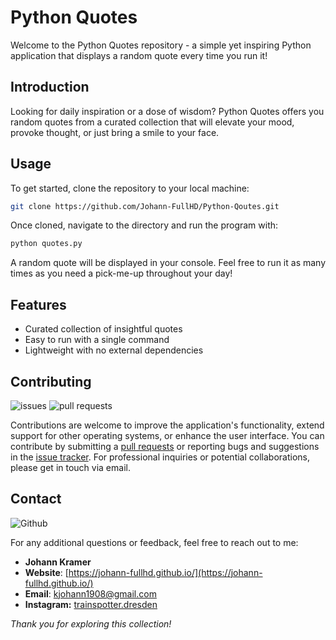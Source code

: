 # Python Quotes

Welcome to the Python Quotes repository - a simple yet inspiring Python application that displays a random quote every time you run it!

## Introduction

Looking for daily inspiration or a dose of wisdom? Python Quotes offers you random quotes from a curated collection that will elevate your mood, provoke thought, or just bring a smile to your face.

## Usage

To get started, clone the repository to your local machine:

```bash
git clone https://github.com/Johann-FullHD/Python-Qoutes.git
```

Once cloned, navigate to the directory and run the program with:

```bash
python quotes.py
```

A random quote will be displayed in your console. Feel free to run it as many times as you need a pick-me-up throughout your day!

## Features

- Curated collection of insightful quotes
- Easy to run with a single command
- Lightweight with no external dependencies

## Contributing
![issues](https://img.shields.io/github/issues/Johann-FullHD/Python-Qoutes)
![pull requests](https://img.shields.io/github/issues-pr/Johann-FullHD/Python-Qoutes)

Contributions are welcome to improve the application's functionality, extend support for other operating systems, or enhance the user interface. You can contribute by submitting a [pull requests](https://github.com/Johann-FullHD/Python-Qoutes/pulls) or reporting bugs and suggestions in the [issue tracker](https://github.com/Johann-FullHD/Python-Qoutes/issues). For professional inquiries or potential collaborations, please get in touch via email.

## Contact

![Github](https://img.shields.io/badge/GitHub-Johann_FullHD-blue?style=flat-square&logo=github)

For any additional questions or feedback, feel free to reach out to me:
- **Johann Kramer**
- **Website**: [https://johann-fullhd.github.io/](https://johann-fullhd.github.io/)
- **Email**: [kjohann1908@gmail.com](mailto:kjohann1908@gmail.com)
- **Instagram:** [trainspotter.dresden](https://www.instagram.com/trainspotter.dresden/)


_Thank you for exploring this collection!_
